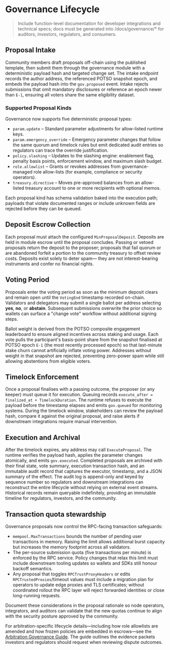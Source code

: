# Governance Lifecycle

> Include function-level documentation for developer integrations and technical specs; docs must be generated into /docs/governance/* for auditors, investors, regulators, and consumers.

## Proposal Intake

Community members draft proposals off-chain using the published template, then
submit them through the governance module with a deterministic payload hash and
targeted change set. The intake endpoint records the author address, the
referenced POTSO snapshot epoch, and embeds the payload hash into the
`gov.proposed` event. Intake rejects submissions that omit mandatory disclosures
or reference an epoch newer than `E-1`, ensuring all voters share the same
eligibility dataset.

### Supported Proposal Kinds

Governance now supports five deterministic proposal types:

* `param.update` – Standard parameter adjustments for allow-listed runtime keys.
* `param.emergency_override` – Emergency parameter changes that follow the
  same quorum and timelock rules but emit dedicated audit entries so regulators
  can trace the override justification.
* `policy.slashing` – Updates to the slashing engine: enablement flag, penalty
  basis points, enforcement window, and maximum slash budget.
* `role.allowlist` – Grants or revokes addresses from governance-managed role
  allow-lists (for example, compliance or security operators).
* `treasury.directive` – Moves pre-approved balances from an allow-listed
  treasury account to one or more recipients with optional memos.

Each proposal kind has schema validation baked into the execution path; payloads
that violate documented ranges or include unknown fields are rejected before
they can be queued.

## Deposit Escrow Collection

Each proposal must attach the configured `MinProposalDeposit`. Deposits are held
in module escrow until the proposal concludes. Passing or vetoed proposals return
the deposit to the proposer; proposals that fail quorum or are abandoned forfeit
a portion to the community treasury to offset review costs. Deposits exist solely
to deter spam— they are not interest-bearing instruments and confer no financial
rights.

## Voting Period

Proposals enter the voting period as soon as the minimum deposit clears and
remain open until the `VotingEnd` timestamp recorded on-chain. Validators and
delegators may submit a single ballot per address selecting **yes**, **no**, or
**abstain**. Subsequent submissions overwrite the prior choice so wallets can
surface a "change vote" workflow without additional signing steps.

Ballot weight is derived from the POTSO composite engagement leaderboard to
ensure aligned incentives across staking and usage. Each vote pulls the
participant's basis-point share from the snapshot finalised at POTSO epoch
`E-1` (the most recently processed epoch) so that last-minute stake churn cannot
artificially inflate voting power. Addresses without weight in that snapshot
are rejected, preventing zero-power spam while still allowing abstentions from
eligible voters.

## Timelock Enforcement

Once a proposal finalises with a passing outcome, the proposer (or any keeper)
must queue it for execution. Queuing records `execute_after = finalized_at +
TimelockDuration`. The runtime refuses to execute the payload before the
timestamp elapses and emits `gov.queued` for monitoring systems. During the
timelock window, stakeholders can review the payload hash, compare it against the
original proposal, and raise alerts if downstream integrations require manual
intervention.

## Execution and Archival

After the timelock expires, any address may call `ExecuteProposal`. The runtime
verifies the payload hash, applies the parameter changes atomically, and emits
`gov.executed`. Completed proposals are archived with their final state, vote
summary, execution transaction hash, and an immutable audit record that
captures the executor, timestamp, and a JSON summary of the effect. The audit
log is append-only and keyed by sequence number so regulators and downstream
integrations can reconstruct the entire lifecycle without relying on external
event streams. Historical records remain queryable indefinitely, providing an
immutable timeline for regulators, investors, and the community.

## Transaction quota stewardship

Governance proposals now control the RPC-facing transaction safeguards:

- `mempool.MaxTransactions` bounds the number of pending user transactions in
  memory. Raising the limit allows additional burst capacity but increases the
  memory footprint across all validators.
- The per-source submission quota (five transactions per minute) is enforced by
  the RPC service. Policy changes that relax this limit must include downstream
  tooling updates so wallets and SDKs still honour backoff semantics.
- Any proposal that toggles `RPCTrustProxyHeaders` or edits
  `RPCTrustedProxies`/timeout values must include a migration plan for operators
  to update edge proxies and TLS certificates; without coordinated rollout the
  RPC layer will reject forwarded identities or close long-running requests.

Document these considerations in the proposal rationale so node operators,
integrators, and auditors can validate that the new quotas continue to align
with the security posture approved by the community.

For arbitration-specific lifecycle details—including how role allowlists are
amended and how frozen policies are embedded in escrows—see the
[Arbitration Governance Guide](./arbitration-governance.md). The guide outlines
the evidence packets investors and regulators should request when reviewing
dispute outcomes.
